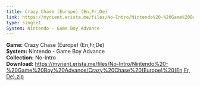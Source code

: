 ```yaml
---
title: Crazy Chase (Europe) (En,Fr,De)
link: https://myrient.erista.me/files/No-Intro/Nintendo%20-%20Game%20Boy%20Advance/Crazy%20Chase%20(Europe)%20(En,Fr,De).zip
type: single1
System: Nintendo - Game Boy Advance
---
```

<b>Game:</b> Crazy Chase (Europe) (En,Fr,De)<br>
<b>System:</b> Nintendo - Game Boy Advance<br>
<b>Collection:</b> No-Intro<br>
<b>Download:</b> https://myrient.erista.me/files/No-Intro/Nintendo%20-%20Game%20Boy%20Advance/Crazy%20Chase%20(Europe)%20(En,Fr,De).zip